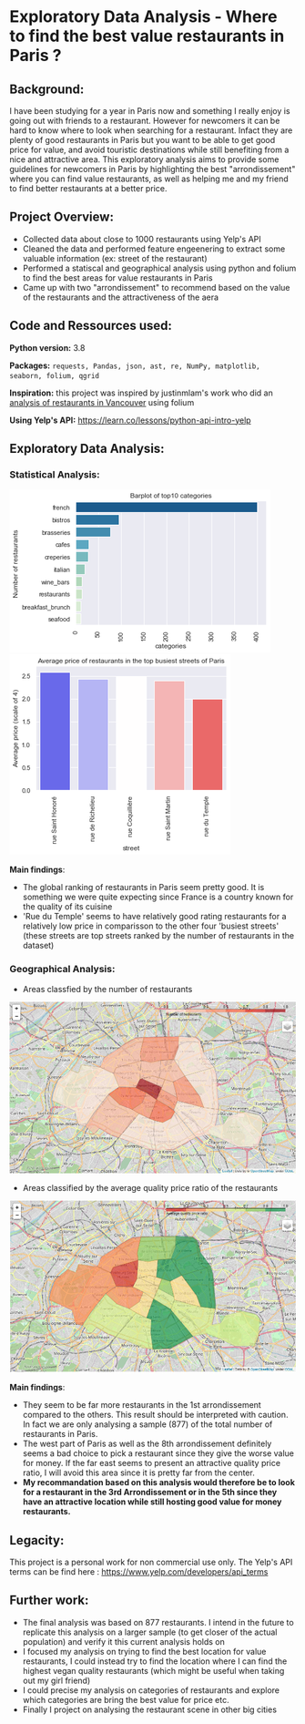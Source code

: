 # Exploratory Data Analysis - Where to find the best value restaurants in Paris ?

## Background:

I have been studying for a year in Paris now and something I really enjoy is going out with friends to a restaurant. However for newcomers it can be hard to know where to look when searching for a restaurant. Infact they are plenty of good restaurants in Paris but you want to be able to get good price for value, and avoid touristic destinations while still benefiting from a nice and attractive area. 
This exploratory analysis aims to provide some guidelines for newcomers in Paris by highlighting the best "arrondissement" where you can find value restaurants, as well as helping me and my friend to find better restaurants at a better price.

## Project Overview:

* Collected data about close to 1000 restaurants using Yelp's API
* Cleaned the data and performed feature engeenering to extract some valuable information (ex: street of the restaurant)
* Performed a statiscal and geographical analysis using python and folium to find the best areas for value restaurants in Paris 
* Came up with two "arrondissement" to recommend based on the value of the restaurants and the attractiveness of the aera

## Code and Ressources used:

**Python version:** 3.8

**Packages:** `requests, Pandas, json, ast, re, NumPy, matplotlib, seaborn, folium, qgrid`

**Inspiration:** this project was inspired by justinmlam's work who did an [analysis of restaurants in Vancouver](https://github.com/justinmlam/foodcouver) using folium

**Using Yelp's API:** https://learn.co/lessons/python-api-intro-yelp

## Exploratory Data Analysis:

### Statistical Analysis:

![alt text](https://github.com/imrane-boucher/eda_restaurant_paris/blob/master/images/top_categories_restaurants.png) ![alt text](https://github.com/imrane-boucher/eda_restaurant_paris/blob/master/images/avg_price_busy_streets.png)

**Main findings**:
* The global ranking of restaurants in Paris seem pretty good. It is something we were quite expecting since France is a country known for the quality of its cuisine
* 'Rue du Temple' seems to have relatively good rating restaurants for a relatively low price in comparisson to the other four 'busiest streets' (these streets are top streets ranked by the number of restaurants in the dataset)

### Geographical Analysis:

* Areas classfied by the number of restaurants 

![alt text](https://github.com/imrane-boucher/eda_restaurant_paris/blob/master/images/map_nber_restaurants.PNG)

* Areas classified by the average quality price ratio of the restaurants 

![alt text](https://github.com/imrane-boucher/eda_restaurant_paris/blob/master/images/map_avg_quality_ratio.PNG)

**Main findings**:
* They seem to be far more restaurants in the 1st arrondissement compared to the others. This result should be interpreted with caution. In fact we are only analysing a sample (877) of the total number of restaurants in Paris.
* The west part of Paris as well as the 8th arrondissement definitely seems a bad choice to pick a restaurant since they give the worse value for money. If the far east seems to present an attractive quality price ratio, I will avoid this area since it is pretty far from the center. 
* **My recommandation based on this analysis would therefore be to look for a restaurant in the 3rd Arrondissement or in the 5th since they have an attractive location while still hosting good value for money restaurants.**

## Legacity:

This project is a personal work for non commercial use only.
The Yelp's API terms can be find here : https://www.yelp.com/developers/api_terms

## Further work:

* The final analysis was based on 877 restaurants. I intend in the future to replicate this analysis on a larger sample (to get closer of the actual population) and verify it this current analysis holds on
* I focused my analysis on trying to find the best location for value restaurants, I could instead try to find the location where I can find the highest vegan quality restaurants (which might be useful when taking out my girl friend)
* I could precise my analysis on categories of restaurants and explore which categories are bring the best value for price etc.
* Finally I project on analysing the restaurant scene in other big cities 
